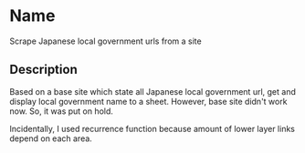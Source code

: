 Name
====
Scrape Japanese local government urls from a site

## Description
Based on a base site which state all Japanese local government url, get and display local government name to a sheet.
However, base site didn't work now. So, it was put on hold.

Incidentally, I used recurrence function because amount of lower layer links depend on each area.
